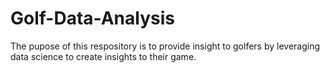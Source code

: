 # Golf-Data-Analysis
The pupose of this respository is to provide insight to golfers by leveraging data science to create insights to their game.
